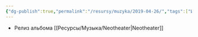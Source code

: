```yaml
---
{"dg-publish":true,"permalink":"/resursy/muzyka/2019-04-26/","tags":["История"]}
---
```


- Релиз альбома [[Ресурсы/Музыка/Neotheater\|Neotheater]]